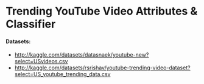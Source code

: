 # Trending YouTube Video Attributes & Classifier #

#### Datasets: ####
* <http://kaggle.com/datasets/datasnaek/youtube-new?select=USvideos.csv>
* <http://kaggle.com/datasets/rsrishav/youtube-trending-video-dataset?select=US_youtube_trending_data.csv>
